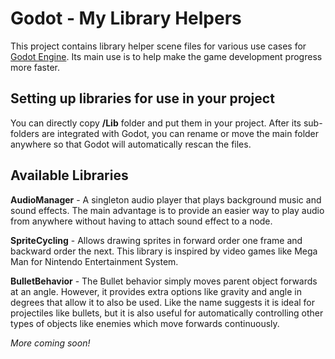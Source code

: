# Godot -​ My Library Helpers

This project contains library helper scene files for various use cases for [Godot Engine](godotengine.org​). Its main use is to help make the game development progress more faster.

## Setting up libraries for use in your project

You can directly copy **/Lib** folder and put them in your project. After its sub-folders are integrated with Godot, you can rename or move the main folder anywhere so that Godot will automatically rescan the files.

## Available Libraries

**AudioManager** - A singleton audio player that plays background music and sound effects. The main advantage is to provide an easier way to play audio from anywhere without having to attach sound effect to a node.

**SpriteCycling** - Allows drawing sprites in forward order one frame and backward order the next. This library is inspired by video games like Mega Man for Nintendo Entertainment System.

**BulletBehavior** -​ The Bullet behavior simply moves parent object forwards at an angle. However, it provides extra options like gravity and angle in degrees that allow it to also be used. Like the name suggests it is ideal for projectiles like bullets, but it is also useful for automatically controlling other types of objects like enemies which move forwards continuously. 

_More coming soon!_
